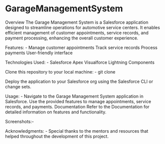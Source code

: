 # GarageManagementSystem

Overview
The Garage Management System is a Salesforce application designed to streamline operations for automotive service centers. It enables efficient management of customer appointments, service records, and payment processing, enhancing the overall customer experience.

Features: - 
Manage customer appointments
Track service records
Process payments
User-friendly interface

Technologies Used: - 
Salesforce
Apex
Visualforce
Lightning Components

Clone this repository to your local machine: - 
git clone <repository-url>

Deploy the application to your Salesforce org using the Salesforce CLI or change sets.

Usage: - 
Navigate to the Garage Management System application in Salesforce.
Use the provided features to manage appointments, service records, and payments.
Documentation
Refer to the Documentation for detailed information on features and functionality.

Screenshots:- 




Acknowledgments: - 
Special thanks to the mentors and resources that helped throughout the development of this project.

